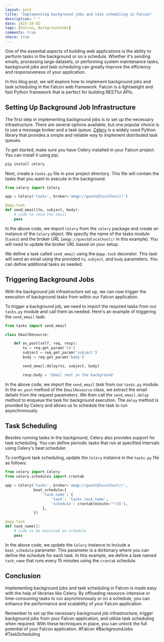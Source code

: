 ```yaml
---
layout: post
title: "Implementing background jobs and task scheduling in Falcon"
description: " "
date: 2023-10-02
tags: [Falcon, BackgroundJobs]
comments: true
share: true
---
```


One of the essential aspects of building web applications is the ability to perform tasks in the background or on a schedule. Whether it's sending emails, processing large datasets, or performing system maintenance tasks, background jobs and task scheduling can greatly improve the efficiency and responsiveness of your application.

In this blog post, we will explore how to implement background jobs and task scheduling in the Falcon web framework. Falcon is a lightweight and fast Python framework that is perfect for building RESTful APIs.

## Setting Up Background Job Infrastructure

The first step in implementing background jobs is to set up the necessary infrastructure. There are several options available, but one popular choice is to use a message broker and a task queue. [Celery](http://www.celeryproject.org/) is a widely used Python library that provides a simple and reliable way to implement distributed task queues.

To get started, make sure you have Celery installed in your Falcon project. You can install it using pip:

```python
pip install celery
```

Next, create a `tasks.py` file in your project directory. This file will contain the tasks that you want to execute in the background.

```python
from celery import Celery

app = Celery('tasks', broker='amqp://guest@localhost//')

@app.task
def send_email(to, subject, body):
    # code to send the email
    pass
```

In the above code, we import `Celery` from the `celery` package and create an instance of the `Celery` object. We specify the name of the tasks module (`tasks`) and the broker URL (`amqp://guest@localhost//` in this example). You will need to update the broker URL based on your setup.

We define a task called `send_email` using the `@app.task` decorator. This task will send an email using the provided `to`, `subject`, and `body` parameters. You can define additional tasks as needed.

## Triggering Background Jobs

With the background job infrastructure set up, we can now trigger the execution of background tasks from within our Falcon application.

To trigger a background job, we need to import the required tasks from our `tasks.py` module and call them as needed. Here's an example of triggering the `send_email` task:

```python
from tasks import send_email

class EmailResource:

    def on_post(self, req, resp):
        to = req.get_param('to')
        subject = req.get_param('subject')
        body = req.get_param('body')

        send_email.delay(to, subject, body)

        resp.body = 'Email sent in the background'
```

In the above code, we import the `send_email` task from our `tasks.py` module. In the `on_post` method of the `EmailResource` class, we extract the email details from the request parameters. We then call the `send_email.delay` method to enqueue the task for background execution. The `delay` method is provided by Celery and allows us to schedule the task to run asynchronously.

## Task Scheduling

Besides running tasks in the background, Celery also provides support for task scheduling. You can define periodic tasks that run at specified intervals using Celery's beat scheduler.

To configure task scheduling, update the `Celery` instance in the `tasks.py` file as follows:

```python
from celery import Celery
from celery.schedules import crontab

app = Celery('tasks', broker='amqp://guest@localhost//',
             beat_schedule={
                 'task-name': {
                     'task': 'tasks.task_name',
                     'schedule': crontab(minute='*/15'),
                 },
             })

@app.task
def task_name():
    # code to be executed on schedule
    pass
```

In the above code, we update the `Celery` instance to include a `beat_schedule` parameter. This parameter is a dictionary where you can define the schedule for each task. In this example, we define a task named `task_name` that runs every 15 minutes using the `crontab` schedule.

## Conclusion

Implementing background jobs and task scheduling in Falcon is made easy with the help of libraries like Celery. By offloading resource-intensive or time-consuming tasks to run asynchronously or on a schedule, you can enhance the performance and scalability of your Falcon application.

Remember to set up the necessary background job infrastructure, trigger background jobs from your Falcon application, and utilize task scheduling when required. With these techniques in place, you can unlock the full potential of your Falcon application. #Falcon #BackgroundJobs #TaskScheduling